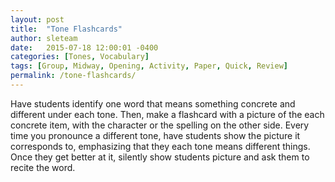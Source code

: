 ```yaml
---
layout: post
title:  "Tone Flashcards"
author: sleteam
date:   2015-07-18 12:00:01 -0400
categories: [Tones, Vocabulary]
tags: [Group, Midway, Opening, Activity, Paper, Quick, Review]
permalink: /tone-flashcards/
---
```

Have students identify one word that means something concrete and different under each tone. Then, make a flashcard with a picture of the each concrete item, with the character or the spelling on the other side. Every time you pronounce a different tone, have students show the picture it corresponds to, emphasizing that they each tone means different things. Once they get better at it, silently show students picture and ask them to recite the word.